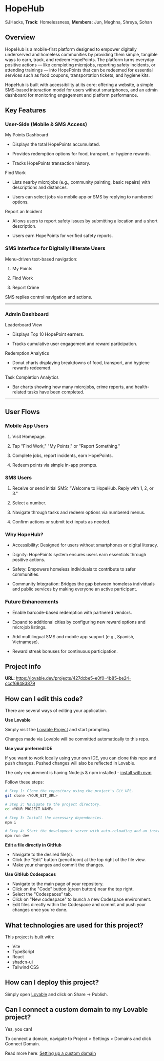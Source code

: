 
# HopeHub
SJHacks, **Track:** Homelessness, **Members:** Jun, Meghna, Shreya, Sohan
## Overview

HopeHub is a mobile-first platform designed to empower digitally underserved and homeless communities by providing them simple, tangible ways to earn, track, and redeem HopePoints. The platform turns everyday positive actions — like completing microjobs, reporting safety incidents, or attending trainings — into HopePoints that can be redeemed for essential services such as food coupons, transportation tickets, and hygiene kits.

HopeHub is built with accessibility at its core: offering a website, a simple SMS-based interaction model for users without smartphones, and an admin dashboard for monitoring engagement and platform performance.

## Key Features

### User-Side (Mobile & SMS Access)

My Points Dashboard

- Displays the total HopePoints accumulated.

- Provides redemption options for food, transport, or hygiene rewards.

- Tracks HopePoints transaction history.

Find Work

- Lists nearby microjobs (e.g., community painting, basic repairs) with descriptions and distances.

- Users can select jobs via mobile app or SMS by replying to numbered options.

Report an Incident

- Allows users to report safety issues by submitting a location and a short description.

- Users earn HopePoints for verified safety reports.

### SMS Interface for Digitally Illiterate Users

Menu-driven text-based navigation:

1. My Points

2. Find Work

3. Report Crime

SMS replies control navigation and actions.

---

### Admin Dashboard

Leaderboard View

- Displays Top 10 HopePoint earners.

- Tracks cumulative user engagement and reward participation.

Redemption Analytics

- Donut charts displaying breakdowns of food, transport, and hygiene rewards redeemed.

Task Completion Analytics

- Bar charts showing how many microjobs, crime reports, and health-related tasks have been completed.

---

## User Flows

### Mobile App Users

1. Visit Homepage.

1. Tap "Find Work," "My Points," or "Report Something."

1. Complete jobs, report incidents, earn HopePoints.

1. Redeem points via simple in-app prompts.

### SMS Users

1. Receive or send initial SMS: "Welcome to HopeHub. Reply with 1, 2, or 3."

1. Select a number.

1. Navigate through tasks and redeem options via numbered menus.

1. Confirm actions or submit text inputs as needed.

### Why HopeHub?

- Accessibility: Designed for users without smartphones or digital literacy.

- Dignity: HopePoints system ensures users earn essentials through positive actions.

- Safety: Empowers homeless individuals to contribute to safer communities.

- Community Integration: Bridges the gap between homeless individuals and public services by making everyone an active participant.

### Future Enhancements

- Enable barcode-based redemption with partnered vendors.

- Expand to additional cities by configuring new reward options and microjob listings.

- Add multilingual SMS and mobile app support (e.g., Spanish, Vietnamese).

- Reward streak bonuses for continuous participation.



## Project info

**URL**: https://lovable.dev/projects/427dcbe5-e0f0-4b85-be24-cccf68483879

## How can I edit this code?

There are several ways of editing your application.

**Use Lovable**

Simply visit the [Lovable Project](https://lovable.dev/projects/427dcbe5-e0f0-4b85-be24-cccf68483879) and start prompting.

Changes made via Lovable will be committed automatically to this repo.

**Use your preferred IDE**

If you want to work locally using your own IDE, you can clone this repo and push changes. Pushed changes will also be reflected in Lovable.

The only requirement is having Node.js & npm installed - [install with nvm](https://github.com/nvm-sh/nvm#installing-and-updating)

Follow these steps:

```sh
# Step 1: Clone the repository using the project's Git URL.
git clone <YOUR_GIT_URL>

# Step 2: Navigate to the project directory.
cd <YOUR_PROJECT_NAME>

# Step 3: Install the necessary dependencies.
npm i

# Step 4: Start the development server with auto-reloading and an instant preview.
npm run dev
```

**Edit a file directly in GitHub**

- Navigate to the desired file(s).
- Click the "Edit" button (pencil icon) at the top right of the file view.
- Make your changes and commit the changes.

**Use GitHub Codespaces**

- Navigate to the main page of your repository.
- Click on the "Code" button (green button) near the top right.
- Select the "Codespaces" tab.
- Click on "New codespace" to launch a new Codespace environment.
- Edit files directly within the Codespace and commit and push your changes once you're done.

## What technologies are used for this project?

This project is built with:

- Vite
- TypeScript
- React
- shadcn-ui
- Tailwind CSS

## How can I deploy this project?

Simply open [Lovable](https://lovable.dev/projects/427dcbe5-e0f0-4b85-be24-cccf68483879) and click on Share -> Publish.

## Can I connect a custom domain to my Lovable project?

Yes, you can!

To connect a domain, navigate to Project > Settings > Domains and click Connect Domain.

Read more here: [Setting up a custom domain](https://docs.lovable.dev/tips-tricks/custom-domain#step-by-step-guide)
